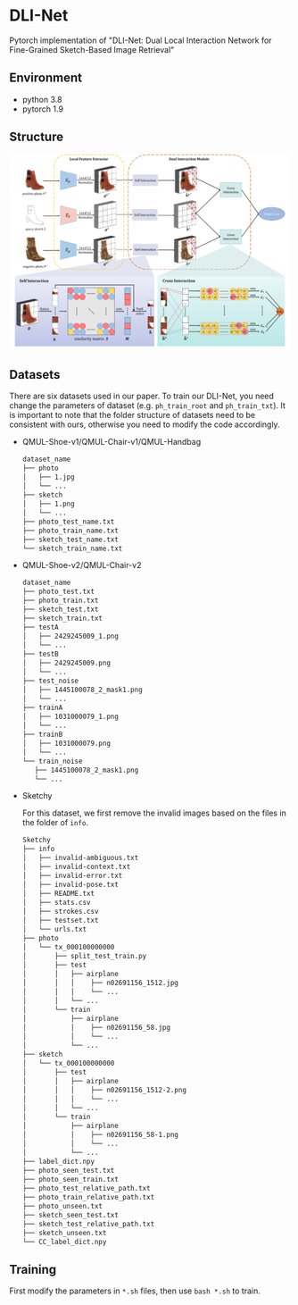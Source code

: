 # DLI-Net
Pytorch implementation of "DLI-Net: Dual Local Interaction Network for Fine-Grained Sketch-Based Image Retrieval"

## Environment
- python 3.8
- pytorch 1.9

## Structure
![image](structure.svg)

## Datasets
There are six datasets used in our paper. To train our DLI-Net, you need change the parameters of dataset (e.g. `ph_train_root` and `ph_train_txt`). It is important to note that the folder structure of datasets need to be consistent with ours, otherwise you need to modify the code accordingly.

- QMUL-Shoe-v1/QMUL-Chair-v1/QMUL-Handbag
    ```
    dataset_name
    ├── photo
    │   ├── 1.jpg
    │   └── ...
    ├── sketch
    │   ├── 1.png
    │   └── ...
    ├── photo_test_name.txt
    ├── photo_train_name.txt
    ├── sketch_test_name.txt
    └── sketch_train_name.txt
    ```

- QMUL-Shoe-v2/QMUL-Chair-v2
    ```
    dataset_name
    ├── photo_test.txt
    ├── photo_train.txt
    ├── sketch_test.txt
    ├── sketch_train.txt
    ├── testA
    │   ├── 2429245009_1.png
    │   └── ...
    ├── testB
    │   ├── 2429245009.png
    │   └── ...
    ├── test_noise
    │   ├── 1445100078_2_mask1.png
    │   └── ...
    ├── trainA
    │   ├── 1031000079_1.png
    │   └── ...
    ├── trainB
    │   ├── 1031000079.png
    │   └── ...
    └── train_noise
       ├── 1445100078_2_mask1.png
       └── ...
    ```

- Sketchy

    For this dataset, we first remove the invalid images based on the files in the folder of `info`.
    ```
    Sketchy
    ├── info
    │   ├── invalid-ambiguous.txt
    │   ├── invalid-context.txt
    │   ├── invalid-error.txt
    │   ├── invalid-pose.txt
    │   ├── README.txt
    │   ├── stats.csv
    │   ├── strokes.csv
    │   ├── testset.txt
    │   └── urls.txt
    ├── photo
    │   └── tx_000100000000
    │       ├── split_test_train.py
    │       ├── test
    │       │   ├── airplane
    │       │   │    ├── n02691156_1512.jpg
    │       │   │    └── ...
    │       │   └── ...
    │       └── train
    │           ├── airplane
    │           │    ├── n02691156_58.jpg
    │           │    └── ...
    │           └── ...
    ├── sketch
    │   └── tx_000100000000
    │       ├── test
    │       │   ├── airplane
    │       │   │    ├── n02691156_1512-2.png
    │       │   │    └── ...
    │       │   └── ...
    │       └── train
    │           ├── airplane
    │           │    ├── n02691156_58-1.png
    │           │    └── ...
    │           └── ...
    ├── label_dict.npy
    ├── photo_seen_test.txt
    ├── photo_seen_train.txt
    ├── photo_test_relative_path.txt
    ├── photo_train_relative_path.txt
    ├── photo_unseen.txt
    ├── sketch_seen_test.txt
    ├── sketch_test_relative_path.txt
    ├── sketch_unseen.txt
    └── CC_label_dict.npy
    ```

## Training
First modify the parameters in `*.sh` files, then use `bash *.sh` to train.